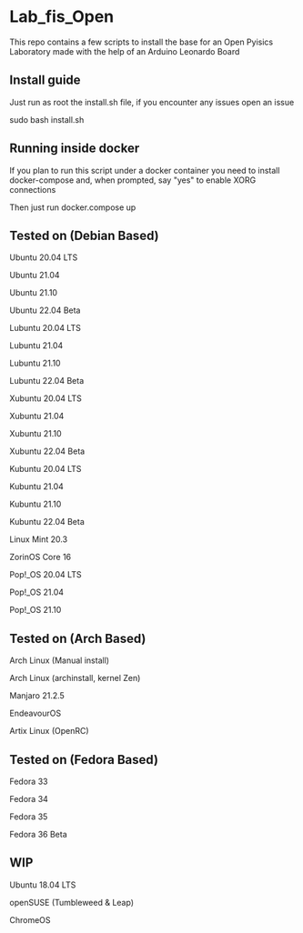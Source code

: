 # Lab_fis_Open
This repo contains a few scripts to install the base for an Open Pyisics Laboratory made with the help of an Arduino Leonardo Board


## Install guide
Just run as root the install.sh file, if you encounter any issues open an issue

sudo bash install.sh
## Running inside docker
If you plan to run this script under a docker container you need to install docker-compose and, when prompted, say "yes" to enable XORG connections

Then just run docker.compose up

## Tested on (Debian Based)

Ubuntu 20.04 LTS

Ubuntu 21.04

Ubuntu 21.10

Ubuntu 22.04 Beta

Lubuntu 20.04 LTS

Lubuntu 21.04

Lubuntu 21.10

Lubuntu 22.04 Beta

Xubuntu 20.04 LTS

Xubuntu 21.04

Xubuntu 21.10

Xubuntu 22.04 Beta

Kubuntu 20.04 LTS

Kubuntu 21.04

Kubuntu 21.10

Kubuntu 22.04 Beta

Linux Mint 20.3

ZorinOS Core 16

Pop!_OS 20.04 LTS

Pop!_OS 21.04

Pop!_OS 21.10

## Tested on (Arch Based)

Arch Linux (Manual install)

Arch Linux (archinstall, kernel Zen)

Manjaro 21.2.5

EndeavourOS

Artix Linux (OpenRC)

## Tested on (Fedora Based)

Fedora 33

Fedora 34

Fedora 35

Fedora 36 Beta

## WIP

Ubuntu 18.04 LTS

openSUSE (Tumbleweed & Leap)

ChromeOS
